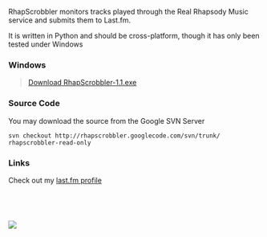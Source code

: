 RhapScrobbler monitors tracks played through the Real Rhapsody Music service and submits them to Last.fm.

It is written in Python and should be cross-platform, though it has only been tested under Windows


### Windows ###
> [Download RhapScrobbler-1.1.exe](http://rhapscrobbler.googlecode.com/files/RhapScrobbler-1.1.exe)

### Source Code ###
You may download the source from the Google SVN Server
```
svn checkout http://rhapscrobbler.googlecode.com/svn/trunk/ rhapscrobbler-read-only
```

### Links ###
Check out my [last.fm profile](http://www.last.fm/user/ericpp)

##   ##

[![](http://images.paypal.com/images/x-click-but04.gif)](https://www.paypal.com/cgi-bin/webscr?cmd=_xclick&business=ericpp@bigfoot.com&item_name=Donation&no_shipping=1)